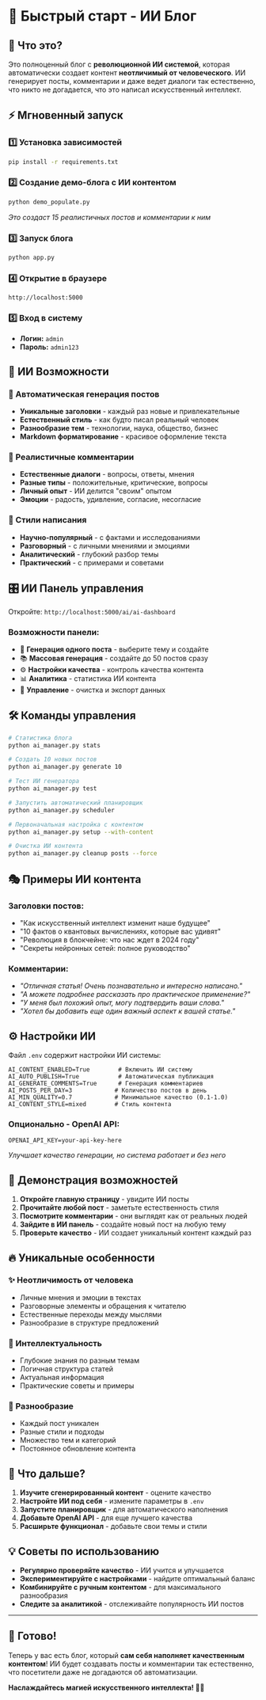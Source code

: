 # 🚀 Быстрый старт - ИИ Блог

## 🎯 Что это?

Это полноценный блог с **революционной ИИ системой**, которая автоматически создает контент **неотличимый от человеческого**. ИИ генерирует посты, комментарии и даже ведет диалоги так естественно, что никто не догадается, что это написал искусственный интеллект.

## ⚡ Мгновенный запуск

### 1️⃣ Установка зависимостей
```bash
pip install -r requirements.txt
```

### 2️⃣ Создание демо-блога с ИИ контентом
```bash
python demo_populate.py
```
*Это создаст 15 реалистичных постов и комментарии к ним*

### 3️⃣ Запуск блога
```bash
python app.py
```

### 4️⃣ Открытие в браузере
```
http://localhost:5000
```

### 5️⃣ Вход в систему
- **Логин:** `admin`
- **Пароль:** `admin123`

## 🤖 ИИ Возможности

### 📝 Автоматическая генерация постов
- **Уникальные заголовки** - каждый раз новые и привлекательные
- **Естественный стиль** - как будто писал реальный человек
- **Разнообразие тем** - технологии, наука, общество, бизнес
- **Markdown форматирование** - красивое оформление текста

### 💬 Реалистичные комментарии
- **Естественные диалоги** - вопросы, ответы, мнения
- **Разные типы** - положительные, критические, вопросы
- **Личный опыт** - ИИ делится "своим" опытом
- **Эмоции** - радость, удивление, согласие, несогласие

### 🎨 Стили написания
- **Научно-популярный** - с фактами и исследованиями
- **Разговорный** - с личными мнениями и эмоциями
- **Аналитический** - глубокий разбор темы
- **Практический** - с примерами и советами

## 🎛️ ИИ Панель управления

Откройте: `http://localhost:5000/ai/ai-dashboard`

### Возможности панели:
- 🎯 **Генерация одного поста** - выберите тему и создайте
- 📚 **Массовая генерация** - создайте до 50 постов сразу
- ⚙️ **Настройки качества** - контроль качества контента
- 📊 **Аналитика** - статистика ИИ контента
- 🧹 **Управление** - очистка и экспорт данных

## 🛠️ Команды управления

```bash
# Статистика блога
python ai_manager.py stats

# Создать 10 новых постов
python ai_manager.py generate 10

# Тест ИИ генератора
python ai_manager.py test

# Запустить автоматический планировщик
python ai_manager.py scheduler

# Первоначальная настройка с контентом
python ai_manager.py setup --with-content

# Очистка ИИ контента
python ai_manager.py cleanup posts --force
```

## 🎭 Примеры ИИ контента

### Заголовки постов:
- "Как искусственный интеллект изменит наше будущее"
- "10 фактов о квантовых вычислениях, которые вас удивят"
- "Революция в блокчейне: что нас ждет в 2024 году"
- "Секреты нейронных сетей: полное руководство"

### Комментарии:
- *"Отличная статья! Очень познавательно и интересно написано."*
- *"А можете подробнее рассказать про практическое применение?"*
- *"У меня был похожий опыт, могу подтвердить ваши слова."*
- *"Хотел бы добавить еще один важный аспект к вашей статье."*

## ⚙️ Настройки ИИ

Файл `.env` содержит настройки ИИ системы:

```env
AI_CONTENT_ENABLED=True        # Включить ИИ систему
AI_AUTO_PUBLISH=True           # Автоматическая публикация
AI_GENERATE_COMMENTS=True      # Генерация комментариев
AI_POSTS_PER_DAY=3            # Количество постов в день
AI_MIN_QUALITY=0.7            # Минимальное качество (0.1-1.0)
AI_CONTENT_STYLE=mixed        # Стиль контента
```

### Опционально - OpenAI API:
```env
OPENAI_API_KEY=your-api-key-here
```
*Улучшает качество генерации, но система работает и без него*

## 🎪 Демонстрация возможностей

1. **Откройте главную страницу** - увидите ИИ посты
2. **Прочитайте любой пост** - заметьте естественность стиля
3. **Посмотрите комментарии** - они выглядят как от реальных людей
4. **Зайдите в ИИ панель** - создайте новый пост на любую тему
5. **Проверьте качество** - ИИ создает уникальный контент каждый раз

## 🔥 Уникальные особенности

### ✨ Неотличимость от человека
- Личные мнения и эмоции в текстах
- Разговорные элементы и обращения к читателю
- Естественные переходы между мыслями
- Разнообразие в структуре предложений

### 🧠 Интеллектуальность
- Глубокие знания по разным темам
- Логичная структура статей
- Актуальная информация
- Практические советы и примеры

### 🎨 Разнообразие
- Каждый пост уникален
- Разные стили и подходы
- Множество тем и категорий
- Постоянное обновление контента

## 🚀 Что дальше?

1. **Изучите сгенерированный контент** - оцените качество
2. **Настройте ИИ под себя** - измените параметры в `.env`
3. **Запустите планировщик** - для автоматического наполнения
4. **Добавьте OpenAI API** - для еще лучшего качества
5. **Расширьте функционал** - добавьте свои темы и стили

## 💡 Советы по использованию

- **Регулярно проверяйте качество** - ИИ учится и улучшается
- **Экспериментируйте с настройками** - найдите оптимальный баланс
- **Комбинируйте с ручным контентом** - для максимального разнообразия
- **Следите за аналитикой** - отслеживайте популярность ИИ постов

---

## 🎉 Готово!

Теперь у вас есть блог, который **сам себя наполняет качественным контентом**! ИИ будет создавать посты и комментарии так естественно, что посетители даже не догадаются об автоматизации.

**Наслаждайтесь магией искусственного интеллекта! 🤖✨**